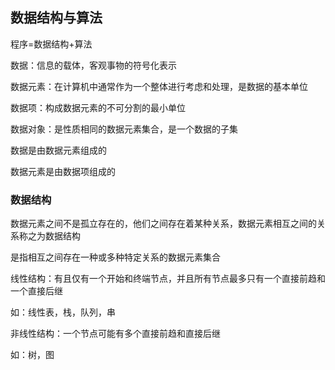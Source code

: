 ## 数据结构与算法

程序=数据结构+算法

数据：信息的载体，客观事物的符号化表示

数据元素：在计算机中通常作为一个整体进行考虑和处理，是数据的基本单位

数据项：构成数据元素的不可分割的最小单位

数据对象：是性质相同的数据元素集合，是一个数据的子集



数据是由数据元素组成的

数据元素是由数据项组成的



### 数据结构

数据元素之间不是孤立存在的，他们之间存在着某种关系，数据元素相互之间的关系称之为数据结构

是指相互之间存在一种或多种特定关系的数据元素集合

 

线性结构：有且仅有一个开始和终端节点，并且所有节点最多只有一个直接前趋和一个直接后继

如：线性表，栈，队列，串

非线性结构：一个节点可能有多个直接前趋和直接后继

如：树，图

